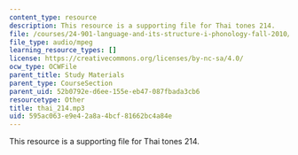 ```yaml
---
content_type: resource
description: This resource is a supporting file for Thai tones 214.
file: /courses/24-901-language-and-its-structure-i-phonology-fall-2010/595ac063e9e42a8a4bcf81662bc4a84e_thai_214.mp3
file_type: audio/mpeg
learning_resource_types: []
license: https://creativecommons.org/licenses/by-nc-sa/4.0/
ocw_type: OCWFile
parent_title: Study Materials
parent_type: CourseSection
parent_uid: 52b0792e-d6ee-155e-eb47-087fbada3cb6
resourcetype: Other
title: thai_214.mp3
uid: 595ac063-e9e4-2a8a-4bcf-81662bc4a84e
---
```

This resource is a supporting file for Thai tones 214.